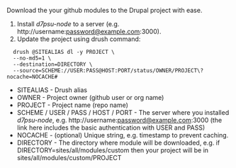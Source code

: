 Download the your github modules to the Drupal project with ease.

1. Install *d7psu-node* to a server (e.g. http://username:password@example.com:3000).
2. Update the project using drush command:

```
  drush @SITEALIAS dl -y PROJECT \
  --no-md5=1 \
  --destination=DIRECTORY \
  --source=SCHEME://USER:PASS@HOST:PORT/status/OWNER/PROJECT\?nocache=NOCACHE#
```

* SITEALIAS - Drush alias
* OWNER - Project owner (github user or org name)
* PROJECT - Project name (repo name)
* SCHEME / USER / PASS / HOST / PORT - The server where you installed *d7psu-node*, e.g. http://username:password@example.com:3000 (the link here includes the basic authentication with USER and PASS)
* NOCACHE - (optional) Unique string, e.g. timestamp to prevent caching. 
* DIRECTORY - The directory where module will be downloaded, e.g. if DIRECTORY=sites/all/modules/custom then your project will be in sites/all/modules/custom/PROJECT

